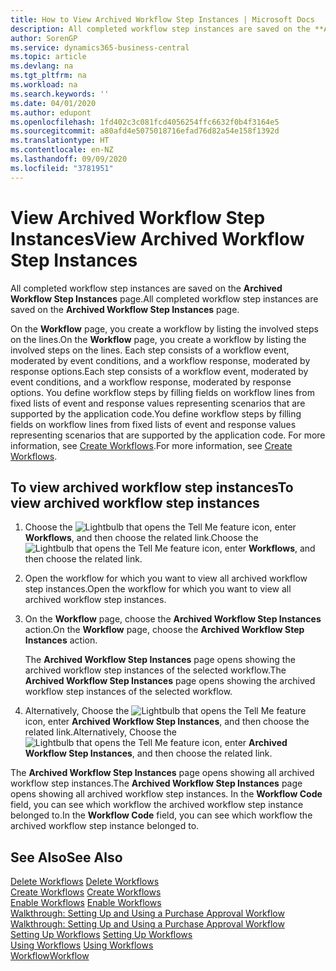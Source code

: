 ```yaml
---
title: How to View Archived Workflow Step Instances | Microsoft Docs
description: All completed workflow step instances are saved on the **Archived Workflow Step Instances** page.
author: SorenGP
ms.service: dynamics365-business-central
ms.topic: article
ms.devlang: na
ms.tgt_pltfrm: na
ms.workload: na
ms.search.keywords: ''
ms.date: 04/01/2020
ms.author: edupont
ms.openlocfilehash: 1fd402c3c081fcd4056254ffc6632f0b4f3164e5
ms.sourcegitcommit: a80afd4e5075018716efad76d82a54e158f1392d
ms.translationtype: HT
ms.contentlocale: en-NZ
ms.lasthandoff: 09/09/2020
ms.locfileid: "3781951"
---
```

# <a name="view-archived-workflow-step-instances"></a><span data-ttu-id="0e376-103">View Archived Workflow Step Instances</span><span class="sxs-lookup"><span data-stu-id="0e376-103">View Archived Workflow Step Instances</span></span>
<span data-ttu-id="0e376-104">All completed workflow step instances are saved on the **Archived Workflow Step Instances** page.</span><span class="sxs-lookup"><span data-stu-id="0e376-104">All completed workflow step instances are saved on the **Archived Workflow Step Instances** page.</span></span>  

 <span data-ttu-id="0e376-105">On the **Workflow** page, you create a workflow by listing the involved steps on the lines.</span><span class="sxs-lookup"><span data-stu-id="0e376-105">On the **Workflow** page, you create a workflow by listing the involved steps on the lines.</span></span> <span data-ttu-id="0e376-106">Each step consists of a workflow event, moderated by event conditions, and a workflow response, moderated by response options.</span><span class="sxs-lookup"><span data-stu-id="0e376-106">Each step consists of a workflow event, moderated by event conditions, and a workflow response, moderated by response options.</span></span> <span data-ttu-id="0e376-107">You define workflow steps by filling fields on workflow lines from fixed lists of event and response values representing scenarios that are supported by the application code.</span><span class="sxs-lookup"><span data-stu-id="0e376-107">You define workflow steps by filling fields on workflow lines from fixed lists of event and response values representing scenarios that are supported by the application code.</span></span> <span data-ttu-id="0e376-108">For more information, see [Create Workflows](across-how-to-create-workflows.md).</span><span class="sxs-lookup"><span data-stu-id="0e376-108">For more information, see [Create Workflows](across-how-to-create-workflows.md).</span></span>  

## <a name="to-view-archived-workflow-step-instances"></a><span data-ttu-id="0e376-109">To view archived workflow step instances</span><span class="sxs-lookup"><span data-stu-id="0e376-109">To view archived workflow step instances</span></span>  
1.  <span data-ttu-id="0e376-110">Choose the ![Lightbulb that opens the Tell Me feature](media/ui-search/search_small.png "Tell me what you want to do") icon, enter **Workflows**, and then choose the related link.</span><span class="sxs-lookup"><span data-stu-id="0e376-110">Choose the ![Lightbulb that opens the Tell Me feature](media/ui-search/search_small.png "Tell me what you want to do") icon, enter **Workflows**, and then choose the related link.</span></span>  
2.  <span data-ttu-id="0e376-111">Open the workflow for which you want to view all archived workflow step instances.</span><span class="sxs-lookup"><span data-stu-id="0e376-111">Open the workflow for which you want to view all archived workflow step instances.</span></span>  
3.  <span data-ttu-id="0e376-112">On the **Workflow** page, choose the **Archived Workflow Step Instances** action.</span><span class="sxs-lookup"><span data-stu-id="0e376-112">On the **Workflow** page, choose the **Archived Workflow Step Instances** action.</span></span>  

    <span data-ttu-id="0e376-113">The **Archived Workflow Step Instances** page opens showing the archived workflow step instances of the selected workflow.</span><span class="sxs-lookup"><span data-stu-id="0e376-113">The **Archived Workflow Step Instances** page opens showing the archived workflow step instances of the selected workflow.</span></span>  
4.  <span data-ttu-id="0e376-114">Alternatively, Choose the ![Lightbulb that opens the Tell Me feature](media/ui-search/search_small.png "Tell me what you want to do") icon, enter **Archived Workflow Step Instances**, and then choose the related link.</span><span class="sxs-lookup"><span data-stu-id="0e376-114">Alternatively, Choose the ![Lightbulb that opens the Tell Me feature](media/ui-search/search_small.png "Tell me what you want to do") icon, enter **Archived Workflow Step Instances**, and then choose the related link.</span></span>  

<span data-ttu-id="0e376-115">The **Archived Workflow Step Instances** page opens showing all archived workflow step instances.</span><span class="sxs-lookup"><span data-stu-id="0e376-115">The **Archived Workflow Step Instances** page opens showing all archived workflow step instances.</span></span> <span data-ttu-id="0e376-116">In the **Workflow Code** field, you can see which workflow the archived workflow step instance belonged to.</span><span class="sxs-lookup"><span data-stu-id="0e376-116">In the **Workflow Code** field, you can see which workflow the archived workflow step instance belonged to.</span></span>  

## <a name="see-also"></a><span data-ttu-id="0e376-117">See Also</span><span class="sxs-lookup"><span data-stu-id="0e376-117">See Also</span></span>  
 <span data-ttu-id="0e376-118">[Delete Workflows](across-how-to-delete-workflows.md) </span><span class="sxs-lookup"><span data-stu-id="0e376-118">[Delete Workflows](across-how-to-delete-workflows.md) </span></span>  
 <span data-ttu-id="0e376-119">[Create Workflows](across-how-to-create-workflows.md) </span><span class="sxs-lookup"><span data-stu-id="0e376-119">[Create Workflows](across-how-to-create-workflows.md) </span></span>  
 <span data-ttu-id="0e376-120">[Enable Workflows](across-how-to-enable-workflows.md) </span><span class="sxs-lookup"><span data-stu-id="0e376-120">[Enable Workflows](across-how-to-enable-workflows.md) </span></span>  
 <span data-ttu-id="0e376-121">[Walkthrough: Setting Up and Using a Purchase Approval Workflow](walkthrough-setting-up-and-using-a-purchase-approval-workflow.md) </span><span class="sxs-lookup"><span data-stu-id="0e376-121">[Walkthrough: Setting Up and Using a Purchase Approval Workflow](walkthrough-setting-up-and-using-a-purchase-approval-workflow.md) </span></span>  
 <span data-ttu-id="0e376-122">[Setting Up Workflows](across-set-up-workflows.md) </span><span class="sxs-lookup"><span data-stu-id="0e376-122">[Setting Up Workflows](across-set-up-workflows.md) </span></span>  
 <span data-ttu-id="0e376-123">[Using Workflows](across-use-workflows.md) </span><span class="sxs-lookup"><span data-stu-id="0e376-123">[Using Workflows](across-use-workflows.md) </span></span>  
 [<span data-ttu-id="0e376-124">Workflow</span><span class="sxs-lookup"><span data-stu-id="0e376-124">Workflow</span></span>](across-workflow.md)
